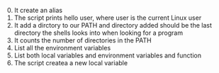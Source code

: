 0. It create an alias
1. The script prints hello user, where user is the current Linux user
3. It add a dirctory to our PATH and directory added should be the last directory the shells looks into when looking for a program
5. It counts the number of directories in the PATH
6. List all the environment variables
7. List both local variables and environment variables and function
8. The script createa a new local variable